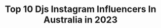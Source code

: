 ---
title: Top 10 Djs Instagram Influencers In Australia in 2023
description: >-
  Find top djs Instagram influencers in Australia in 2023. Most popular hashtags: #dj #music #letsgo.
platform: Instagram
hits: 39
text_top: Discover the most popular Instagram accounts on inBeat.
text_bottom: Our platform has 39 Instagram influencers like this in Australia for you to work with.
profiles:
  - username: "thefadersdjs"
    fullname: >-
      
    bio: >-
      DJs, Universal Music Agent, IMG Global Comms, Oakley jo@jwtp.com.au kailei@luckyent.com #thefadersdjs
    location: "Australia"
    followers: 27061
    engagement: 173
    commentsToLikes: 0.057479
    id: ck0w2etixo00w0i19sfpn8gts
    verified: false
    hashtags: ""
  - username: "djsyrahofficial"
    fullname: >-
      Dj Syrah
    bio: >-
      #djsyrah DJ/Producer From Indore 🎧🎹🎶 For Bookings Email ➡️ djsyrahofficial@gmail.com www.facebook.com/djsyrahofficial
    location: "Australia"
    followers: 50931
    engagement: 338
    commentsToLikes: 0.020630
    id: ck0vz2cxb6xu30i19730s8zzo
    verified: false
    hashtags: "#bollywoodforever11, #album, #djsyrah, #dj"
  - username: "djskaps"
    fullname: >-
      Skappy Loso
    bio: >-
      🎧 - DJ/Producer 🎼 - HipHop & RnB Expert 🙏🏾 - RIP CADET❤️❤️❤️
    location: "Australia"
    followers: 2698
    engagement: 1749
    commentsToLikes: 0.117278
    id: ck15ux1nhowun0i192az1qztr
    verified: false
    hashtags: "#saturdayshellingswithskappy, #saturdayswithskappy, #youknowthevibes, #ynl"
  - username: "chloemarin__"
    fullname: >-
      Chloe Marin
    bio: >-
      Singer. Performer. Songwriter. 🎤 “This Is Who We Are” Listen Here ⬇️
    location: "Australia"
    followers: 17947
    engagement: 290
    commentsToLikes: 0.099553
    id: ck6tixt431mxn0j71d7rdxpst
    verified: false
    hashtags: "#instadaily, #throwbackthursday, #missit, #chloemarin"
  - username: "mha_iri_official"
    fullname: >-
      Mha Iri
    bio: >-
      🏴󠁧󠁢󠁳󠁣󠁴󠁿 Producer based in Melbourne 1605, Analytictrail, Respekt Recordings
    location: "Australia"
    followers: 23460
    engagement: 471
    commentsToLikes: 0.141663
    id: ck14h2tr189ku0i19g43cn6ij
    verified: false
    hashtags: "#news, #technopeople, #happy, #releasenews"
  - username: "3viemathers"
    fullname: >-
      ♥️ 𝓔𝓿𝓮
    bio: >-
      ♉️🌈 | 💌: 𝘦𝘷𝘦_2498@𝘩𝘰𝘵𝘮𝘢𝘪𝘭.𝘤𝘰𝘮 . .
    location: "Australia"
    followers: 4915
    engagement: 1317
    commentsToLikes: 0.243431
    id: ckf5mvsnbvmgs0j23anmvqzuu
    verified: false
    hashtags: "#melbournefoodie, #melbournefoodblogger, #melbourneeats, #melbfoodbaby"
  - username: "jheuston"
    fullname: >-
      Josh Heuston
    bio: >-
      IMG x Tess.Stillwell@img.com Acting- we.are@thexdivision.com.au Jheustoncontact@gmail.com
    location: "Australia"
    followers: 606502
    engagement: 398
    commentsToLikes: 0.018213
    id: ck5ceyuc6lzhp0i11fbptch73
    verified: true
    hashtags: "#tagheuercarrera, #camillawithlove, #takemetotinseltown, #conqueryourgreatness"
  - username: "lukericketson"
    fullname: >-
      Luke Ricketson
    bio: >-
      GSA Sport and Leisure Insurance Broker | Ex NRL Rooster, now board member.
    location: "Australia"
    followers: 12002
    engagement: 585
    commentsToLikes: 0.048280
    id: ck0w3sis4v1nb0i19dkdfsk34
    verified: false
    hashtags: "#sophia, #djsfood"
  - username: "adutakech"
    fullname: >-
      Adut Akech Bior
    bio: >-
      2019 BFA - Model of The Year 2019 Industry vote - Model of The Year 2019 Time - 100 NEXT List
    location: "Australia"
    followers: 1138170
    engagement: 1039
    commentsToLikes: 0.009053
    id: ck0tt8w181npr0i198amrc2lq
    verified: true
    hashtags: "#djsss20, #ripchadwickbossman, #versaceholiday, #africatotheworld"
  - username: "charleefraser"
    fullname: >-
      Charlee Fraser
    bio: >-
      Model | in the | Making IMG Worldwide. 🌏
    location: "Australia"
    followers: 35359
    engagement: 155
    commentsToLikes: 0.041335
    id: ck0tuzowg9djf0i19kah3xewl
    verified: true
    hashtags: "#sceneone, #scenetwo, #watchthisspace, #campaign"
---